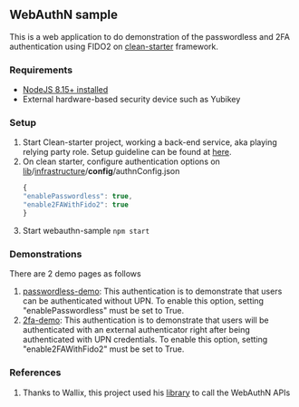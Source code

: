 
## WebAuthN sample

This is a web application to do demonstration of the passwordless and 2FA authentication using FIDO2 on [clean-starter](https://github.com/PhuongLe/clean-starter) framework.


### Requirements
- [NodeJS 8.15+ installed](https://nodejs.org/en/download/)
- External hardware-based security device such as Yubikey
 
### Setup

1. Start Clean-starter project, working a back-end service, aka playing relying party role. Setup guideline can be found at [here](https://github.com/PhuongLe/clean-starter).
2. On clean starter, configure authentication options on [lib](https://github.com/chinhnguyen/clean-starter/tree/master/app/lib)/[infrastructure](https://github.com/chinhnguyen/clean-starter/tree/master/app/lib/infrastructure)/**config**/authnConfig.json
	```typescript
	{
	"enablePasswordless": true,
	"enable2FAWithFido2": true
	}
	```
3. Start webauthn-sample ```npm start```


### Demonstrations

There are 2 demo pages as follows
1. [passwordless-demo](http://localhost:8081/passwordless-demo.html): This authentication is to demonstrate that users can be authenticated without UPN. 
To enable this option, setting "enablePasswordless" must be set to True.
2. [2fa-demo](http://localhost:8081/2fa-demo.html): This authentication is to demonstrate that users will be authenticated with an external authenticator right after being authenticated with UPN credentials. 
To enable this option, setting "enable2FAWithFido2" must be set to True.


### References
1. Thanks to Wallix, this project used his [library](https://github.com/wallix/webauthn) to call the WebAuthN APIs